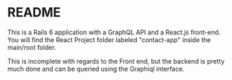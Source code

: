 # README
This is a Rails 6 application with a GraphQL API and a React.js front-end.
You will find the React Project folder labeled "contact-app" inside the main/root folder.


This is incomplete with regards to the Front end, but the backend is pretty much 
done and can be queried using the Graphiql interface.
